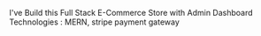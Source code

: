 I've Build this Full Stack E-Commerce Store with Admin Dashboard
Technologies : MERN, stripe payment gateway
